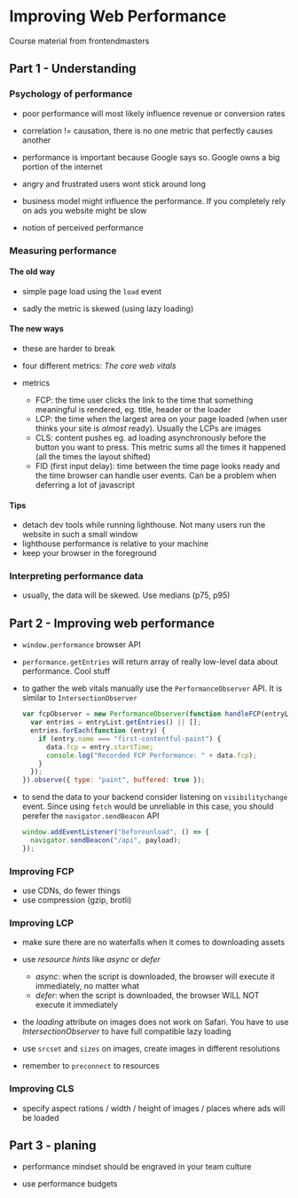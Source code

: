 # Improving Web Performance

Course material from frontendmasters

## Part 1 - Understanding

### Psychology of performance

- poor performance will most likely influence revenue or conversion rates

- correlation != causation, there is no one metric that perfectly causes another

- performance is important because Google says so. Google owns a big portion of the internet

- angry and frustrated users wont stick around long

- business model might influence the performance. If you completely rely on ads you website might be slow

- notion of perceived performance

### Measuring performance

#### The old way

- simple page load using the `load` event

- sadly the metric is skewed (using lazy loading)

#### The new ways

- these are harder to break

- four different metrics: _The core web vitals_

- metrics

  - FCP: the time user clicks the link to the time that something meaningful is rendered, eg. title, header or the loader
  - LCP: the time when the largest area on your page loaded (when user thinks your site is _almost_ ready). Usually the LCPs are images
  - CLS: content pushes eg. ad loading asynchronously before the button you want to press. This metric sums all the times it happened (all the times the layout shifted)
  - FID (first input delay): time between the time page looks ready and the time browser can handle user events. Can be a problem when deferring a lot of javascript

#### Tips

- detach dev tools while running lighthouse. Not many users run the website in such a small window
- lighthouse performance is relative to your machine
- keep your browser in the foreground

### Interpreting performance data

- usually, the data will be skewed. Use medians (p75, p95)

## Part 2 - Improving web performance

- `window.performance` browser API

- `performance.getEntries` will return array of really low-level data about performance. Cool stuff

- to gather the web vitals manually use the `PerformanceObserver` API. It is similar to `IntersectionObserver`

  ```js
  var fcpObserver = new PerformanceObserver(function handleFCP(entryList) {
    var entries = entryList.getEntries() || [];
    entries.forEach(function (entry) {
      if (entry.name === "first-contentful-paint") {
        data.fcp = entry.startTime;
        console.log("Recorded FCP Performance: " + data.fcp);
      }
    });
  }).observe({ type: "paint", buffered: true });
  ```

- to send the data to your backend consider listening on `visibilitychange` event. Since using `fetch` would be unreliable in this case, you should perefer the `navigator.sendBeacon` API

  ```js
  window.addEventListener("beforeunload", () => {
    navigator.sendBeacon("/api", payload);
  });
  ```

### Improving FCP

- use CDNs, do fewer things
- use compression (gzip, brotli)

### Improving LCP

- make sure there are no waterfalls when it comes to downloading assets

- use _resource hints_ like _async_ or _defer_

  - _async_: when the script is downloaded, the browser will execute it immediately, no matter what
  - _defer_: when the script is downloaded, the browser WILL NOT execute it immediately

- the _loading_ attribute on images does not work on Safari. You have to use _IntersectionObserver_ to have full compatible lazy loading

- use `srcset` and `sizes` on images, create images in different resolutions

- remember to `preconnect` to resources

### Improving CLS

- specify aspect rations / width / height of images / places where ads will be loaded

## Part 3 - planing

- performance mindset should be engraved in your team culture

- use performance budgets
